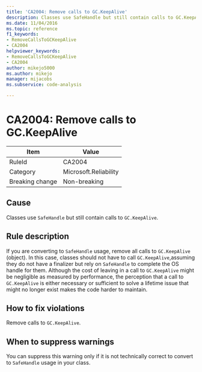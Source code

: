 ```yaml
---
title: 'CA2004: Remove calls to GC.KeepAlive'
description: Classes use SafeHandle but still contain calls to GC.KeepAlive.
ms.date: 11/04/2016
ms.topic: reference
f1_keywords:
- RemoveCallsToGCKeepAlive
- CA2004
helpviewer_keywords:
- RemoveCallsToGCKeepAlive
- CA2004
author: mikejo5000
ms.author: mikejo
manager: mijacobs
ms.subservice: code-analysis

---
```


# CA2004: Remove calls to GC.KeepAlive

|Item|Value|
|-|-|
|RuleId|CA2004|
|Category|Microsoft.Reliability|
|Breaking change|Non-breaking|

## Cause

Classes use `SafeHandle` but still contain calls to `GC.KeepAlive`.

## Rule description

If you are converting to `SafeHandle` usage, remove all calls to `GC.KeepAlive` (object). In this case, classes should not have to call `GC.KeepAlive`,assuming they do not have a finalizer but rely on `SafeHandle` to complete the OS handle for them. Although the cost of leaving in a call to `GC.KeepAlive` might be negligible as measured by performance, the perception that a call to `GC.KeepAlive` is either necessary or sufficient to solve a lifetime issue that might no longer exist makes the code harder to maintain.

## How to fix violations

Remove calls to `GC.KeepAlive`.

## When to suppress warnings

You can suppress this warning only if it is not technically correct to convert to `SafeHandle` usage in your class.
